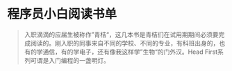# 程序员小白阅读书单

> 入职滴滴的应届生被称作”青桔“，这几本书是青桔们在试用期期间必须要完成阅读的。刚入职的同事来自不同的学校、不同的专业，有科班出身的，也有的学通信，有的学电子，还有像我这样学”生物“的门外汉。Head First系列可谓是入门编程的一盏明灯。

